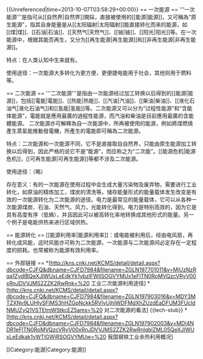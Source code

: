 {{Unreferenced|time=2013-10-07T03:58:29+00:00}}
== 一次能源 ==
'''一次能源'''是指可从[[自然界|自然界]]開採，直接被使用的[[能源|能源]]，又可稱為"原生能源"，指其自身能量是从[[太阳辐射|太阳辐射]]能直接转化而来的能源，如[[煤|煤]]、[[石油|石油]]、[[天然气|天然气]]、[[铀|铀]]、[[阳光|阳光]]等。在一次能源中，根据其能否再生，又分为[[再生能源|再生能源]]和[[非再生能源|非再生能源]]。

特点：在人类认知中生来就有。

使用途径：一次能源大多转化为更方便，更便捷电能用于社会，其他则用于燃料等。

== 二次能源 ==
'''二次能源'''是指由一次能源经过加工转换以后得到的[[能源|能源]]，包括[[電能|電能]]、[[热能|热能]]、[[汽油|汽油]]、[[柴油|柴油]]、[[液化石油气|液化石油气]]和[[氢能|氢能]]等。二次能源又可以分为“过程性能源”和“含能体能源”，電能就是應用最廣的過程性能源，而汽油和柴油是目前應用最廣的含能體能源。
二次能源亦可解釋為自一次能源中，所再被使用的能源，例如將煤燃燒產生蒸氣能推動發電機，所產生的電能即可稱為二次能源。

特点：二次能源和一次能源不同，它不是直接取自自然界，只能由原生能源加工转换以后得到，因此严格的说它不是“能源”，而应称之为“二次能”。[[能源危机|能源危机]]，[[可再生能源|可再生能源]]等都不涉及二次能源。

使用途径：（略）

存在意义：有的一次能源在使用过程中会生成大量污染物及废弃物，需要进行工业转化，如原油的精炼加工，煤炭的清洗等。储存能量形式的能量载体发生改变是有效的一次能源转化为二次能源的途径。电力是最常见的能量载体，它可以从各种一次能源煤炭、石油、天然气、风力，光能转化得到。电力是特别高效的，因为它是具有高度有序（低熵），并且因此可以被高转化率地转换成其他形式的能量。另一个例子是电能供热来进行区域供热。

== 能源转化 ==
[[能源利用率|能源利用率]]：或电能被利用后，经由电风扇，再转化成风能，这时风能亦可称为二次能源，一次能源与二次能源间必定存在一定程度的损耗。也常被称为能源有效利用率。

== 外部链接 ==
*[http://kns.cnki.net/KCMS/detail/detail.aspx?dbcode=CJFQ&dbname=CJFD7984&filename=ZGLN197701011&v=MjUzNzRqa1ZydlBQeXJIWUxLeEdkYk1ybzlFWllSOGVYMUx1eFlTN0RoMVQzcVRyV00xRnJDVVJMS2ZZK2RwRnk=%20 工业二次能源利用途径]
*[http://kns.cnki.net/KCMS/detail/detail.aspx?dbcode=CJFQ&dbname=CJFD7984&filename=ZGLN197903016&v=MDY3MTZXNy9LUHlySFlMS3hHZGpNckk5RVlvUjhlWDFMdXhZUzdEaDFUM3FUcldNMUZyQ1VSTEtmWStkcEZ5ams=%20 对二次能源的看法]
{{tech-stub}}
*[http://kns.cnki.net/KCMS/detail/detail.aspx?dbcode=CJFD&dbname=CJFD7984&filename=ZGLN197902003&v=MDI4NDR1eFlTN0RoMVQzcVRyV00xRnJDVVJMS2ZZK2RwRnlqblZML05QeXJIWUxLeEdkak1yWTlGWjRSOGVYMUw=%20 我国钢铁工业余热利用概况]

[[Category:能源|Category:能源]]